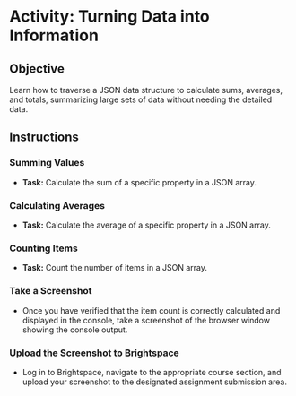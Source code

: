 # Activity: Turning Data into Information

## Objective
Learn how to traverse a JSON data structure to calculate sums, averages, and totals, summarizing large sets of data without needing the detailed data.

## Instructions

### Summing Values
- **Task:** Calculate the sum of a specific property in a JSON array.

### Calculating Averages
- **Task:** Calculate the average of a specific property in a JSON array.

### Counting Items
- **Task:** Count the number of items in a JSON array.

### Take a Screenshot
- Once you have verified that the item count is correctly calculated and displayed in the console, take a screenshot of the browser window showing the console output.

### Upload the Screenshot to Brightspace
- Log in to Brightspace, navigate to the appropriate course section, and upload your screenshot to the designated assignment submission area.

